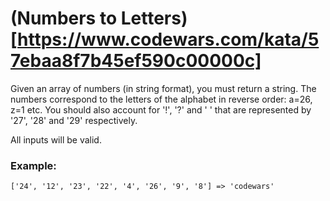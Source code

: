 # (Numbers to Letters)[https://www.codewars.com/kata/57ebaa8f7b45ef590c00000c] #

Given an array of numbers (in string format), you must return a string. The numbers correspond to the letters of the alphabet in reverse order: a=26, z=1 etc. You should also account for '!', '?' and ' ' that are represented by '27', '28' and '29' respectively.

All inputs will be valid.

### Example: ###

    ['24', '12', '23', '22', '4', '26', '9', '8'] => 'codewars'
